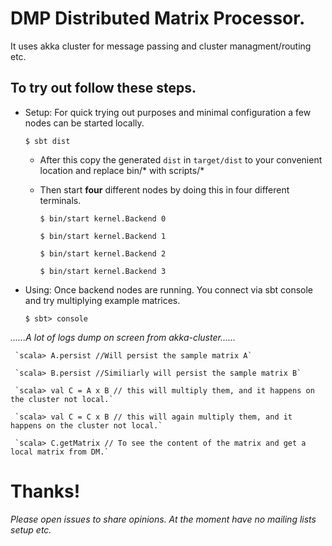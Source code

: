 # DMP Distributed Matrix Processor.

 It uses akka cluster for message passing and cluster managment/routing etc.

## To try out follow these steps.

* Setup: For quick trying out purposes and minimal configuration a few nodes can be started locally.

    `$ sbt dist`

   * After this copy the generated `dist` in `target/dist` to your convenient location and replace bin/* with scripts/*

   * Then start **four** different nodes by doing this in four different terminals.

     `$ bin/start kernel.Backend 0`

     `$ bin/start kernel.Backend 1`

     `$ bin/start kernel.Backend 2`

     `$ bin/start kernel.Backend 3`


* Using:  Once backend nodes are running. You connect via sbt console and try multiplying example matrices.

     `$ sbt> console`


_......A lot of logs dump on screen from akka-cluster......_


     `scala> A.persist //Will persist the sample matrix A`

     `scala> B.persist //Similiarly will persist the sample matrix B`

     `scala> val C = A x B // this will multiply them, and it happens on the cluster not local.`

     `scala> val C = C x B // this will again multiply them, and it happens on the cluster not local.`

     `scala> C.getMatrix // To see the content of the matrix and get a local matrix from DM.`


# Thanks!


_Please open issues to share opinions. At the moment have no mailing lists setup etc._
